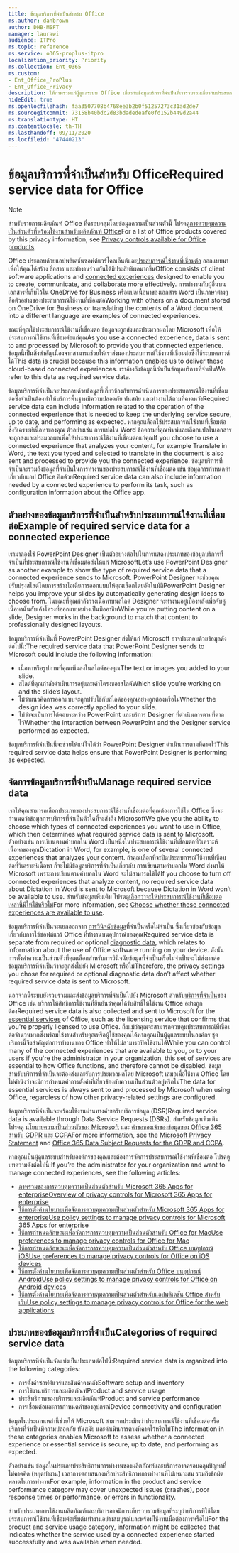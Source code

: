 ```yaml
---
title: ข้อมูลบริการที่จำเป็นสำหรับ Office
ms.author: danbrown
author: DHB-MSFT
manager: laurawi
audience: ITPro
ms.topic: reference
ms.service: o365-proplus-itpro
localization_priority: Priority
ms.collection: Ent_O365
ms.custom:
- Ent_Office_ProPlus
- Ent_Office_Privacy
description: ให้ภาพรวมแก่ผู้ดูแลระบบ Office เกี่ยวกับข้อมูลบริการที่จำเป็นที่เรารวบรวมเกี่ยวกับประสบการณ์ใช้งานที่เชื่อมต่อใน Office
hideEdit: true
ms.openlocfilehash: faa3507708b4768ee3b2b0f51257273c31ad2de7
ms.sourcegitcommit: 73158b40bdc2d83bdadedeafe0fd152b449d2a44
ms.translationtype: HT
ms.contentlocale: th-TH
ms.lasthandoff: 09/11/2020
ms.locfileid: "47440213"
---
```

# <a name="required-service-data-for-office"></a><span data-ttu-id="be206-103">ข้อมูลบริการที่จำเป็นสำหรับ Office</span><span class="sxs-lookup"><span data-stu-id="be206-103">Required service data for Office</span></span>

> [!NOTE]
> <span data-ttu-id="be206-104">สำหรับรายการผลิตภัณฑ์ Office ที่ครอบคลุมโดยข้อมูลความเป็นส่วนตัวนี้ โปรดดู[การควบคุมความเป็นส่วนตัวที่พร้อมใช้งานสำหรับผลิตภัณฑ์ Office](products-versions-privacy-controls.md)</span><span class="sxs-lookup"><span data-stu-id="be206-104">For a list of Office products covered by this privacy information, see [Privacy controls available for Office products](products-versions-privacy-controls.md).</span></span>

<span data-ttu-id="be206-105">Office ประกอบด้วยแอปพลิเคชันซอฟต์แวร์ไคลเอ็นต์และ[ประสบการณ์ใช้งานที่เชื่อมต่อ](connected-experiences.md) ออกแบบมาเพื่อให้คุณได้สร้าง สื่อสาร และทำงานร่วมกันได้มีประสิทธิผลมากขึ้น</span><span class="sxs-lookup"><span data-stu-id="be206-105">Office consists of client software applications and [connected experiences](connected-experiences.md) designed to enable you to create, communicate, and collaborate more effectively.</span></span> <span data-ttu-id="be206-106">การทำงานกับผู้อื่นบนเอกสารที่เก็บไว้ใน OneDrive for Business หรือแปลเนื้อหาของเอกสาร Word เป็นภาษาต่างๆ คือตัวอย่างของประสบการณ์ใช้งานที่เชื่อมต่อ</span><span class="sxs-lookup"><span data-stu-id="be206-106">Working with others on a document stored on OneDrive for Business or translating the contents of a Word document into a different language are examples of connected experiences.</span></span>

<span data-ttu-id="be206-107">ขณะที่คุณใช้ประสบการณ์ใช้งานที่เชื่อมต่อ ข้อมูลจะถูกส่งและประมวลผลโดย Microsoft เพื่อให้ประสบการณ์ใช้งานที่เชื่อมต่อแก่คุณ</span><span class="sxs-lookup"><span data-stu-id="be206-107">As you use a connected experience, data is sent to and processed by Microsoft to provide you that connected experience.</span></span> <span data-ttu-id="be206-108">ข้อมูลนี้เป็นสิ่งสำคัญเนื่องจากสามารถช่วยให้เราส่งมองประสบการณ์ใช้งานที่เชื่อมต่อซึ่งใช้ระบบคลาวด์ได้</span><span class="sxs-lookup"><span data-stu-id="be206-108">This data is crucial because this information enables us to deliver these cloud-based connected experiences.</span></span> <span data-ttu-id="be206-109">เราอ้างถึงข้อมูลนี้ว่าเป็นข้อมูลบริการที่จำเป็น</span><span class="sxs-lookup"><span data-stu-id="be206-109">We refer to this data as required service data.</span></span>

<span data-ttu-id="be206-110">ข้อมูลบริการที่จำเป็นจะประกอบด้วยข้อมูลที่เกี่ยวข้องกับการดำเนินการของประสบการณ์ใช้งานที่เชื่อมต่อซึ่งจำเป็นต้องทำให้บริการพื้นฐานมีความปลอดภัย ทันสมัย และทำงานได้ตามที่คาดหวัง</span><span class="sxs-lookup"><span data-stu-id="be206-110">Required service data can include information related to the operation of the connected experience that is needed to keep the underlying service secure, up to date, and performing as expected.</span></span> <span data-ttu-id="be206-111">หากคุณเลือกใช้ประสบการณ์ใช้งานที่เชื่อมต่อซึ่งวิเคราะห์เนื้อหาของคุณ ตัวอย่างเช่น การแปลใน Word ข้อความที่คุณพิมพ์และเลือกแปลในเอกสารจะถูกส่งและประมวลผลเพื่อให้ประสบการณ์ใช้งานที่เชื่อมต่อแก่คุณ</span><span class="sxs-lookup"><span data-stu-id="be206-111">If you choose to use a connected experience that analyzes your content, for example Translate in Word, the text you typed and selected to translate in the document is also sent and processed to provide you the connected experience.</span></span> <span data-ttu-id="be206-112">ข้อมูลบริการที่จำเป็นจะรวมถึงข้อมูลที่จำเป็นในการทำงานของประสบการณ์ใช้งานที่เชื่อมต่อ เช่น ข้อมูลการกำหนดค่าเกี่ยวกับแอป Office อีกด้วย</span><span class="sxs-lookup"><span data-stu-id="be206-112">Required service data can also include information needed by a connected experience to perform its task, such as configuration information about the Office app.</span></span>

## <a name="example-of-required-service-data-for-a-connected-experience"></a><span data-ttu-id="be206-113">ตัวอย่างของข้อมูลบริการที่จำเป็นสำหรับประสบการณ์ใช้งานที่เชื่อมต่อ</span><span class="sxs-lookup"><span data-stu-id="be206-113">Example of required service data for a connected experience</span></span>

<span data-ttu-id="be206-114">เรามาลองใช้ PowerPoint Designer เป็นตัวอย่างต่อไปในการแสดงประเภทของข้อมูลบริการที่จำเป็นที่ประสบการณ์ใช้งานที่เชื่อมต่อส่งให้แก่ Microsoft</span><span class="sxs-lookup"><span data-stu-id="be206-114">Let’s use PowerPoint Designer as another example to show the type of required service data that a connected experience sends to Microsoft.</span></span> <span data-ttu-id="be206-115">PowerPoint Designer จะช่วยคุณปรับปรุงสไลด์โดยการสร้างไอเดียการออกแบบให้คุณเลือกโดยอัตโนมัติ</span><span class="sxs-lookup"><span data-stu-id="be206-115">PowerPoint Designer helps you improve your slides by automatically generating design ideas to choose from.</span></span> <span data-ttu-id="be206-116">ในขณะที่คุณกำลังวางเนื้อหาบนสไลด์ Designer จะทำงานอยู่เบื้องหลังเพื่อจับคู่เนื้อหานั้นกับเค้าโครงที่ออกแบบอย่างเป็นมืออาชีพ</span><span class="sxs-lookup"><span data-stu-id="be206-116">While you're putting content on a slide, Designer works in the background to match that content to professionally designed layouts.</span></span>

<span data-ttu-id="be206-117">ข้อมูลบริการที่จำเป็นที่ PowerPoint Designer ส่งให้แก่ Microsoft อาจประกอบด้วยข้อมูลดังต่อไปนี้:</span><span class="sxs-lookup"><span data-stu-id="be206-117">The required service data that PowerPoint Designer sends to Microsoft could include the following information:</span></span>
- <span data-ttu-id="be206-118">เนื้อหาหรือรูปภาพที่คุณเพิ่มลงในสไลด์ของคุณ</span><span class="sxs-lookup"><span data-stu-id="be206-118">The text or images you added to your slide.</span></span>
- <span data-ttu-id="be206-119">สไลด์ที่คุณกำลังดำเนินการอยู่และเค้าโครงของสไลด์</span><span class="sxs-lookup"><span data-stu-id="be206-119">Which slide you’re working on and the slide’s layout.</span></span>
- <span data-ttu-id="be206-120">ไม่ว่าแนวคิดการออกแบบจะถูกปรับใช้กับสไลด์ของคุณอย่างถูกต้องหรือไม่</span><span class="sxs-lookup"><span data-stu-id="be206-120">Whether the design idea was correctly applied to your slide.</span></span>
- <span data-ttu-id="be206-121">ไม่ว่าจะเป็นการโต้ตอบระหว่าง PowerPoint และบริการ Designer ที่ดำเนินการตามที่คาดไว้</span><span class="sxs-lookup"><span data-stu-id="be206-121">Whether the interaction between PowerPoint and the Designer service performed as expected.</span></span>

<span data-ttu-id="be206-122">ข้อมูลบริการที่จำเป็นนี้จะช่วยให้แน่ใจได้ว่า PowerPoint Designer ดำเนินการตามที่คาดไว้</span><span class="sxs-lookup"><span data-stu-id="be206-122">This required service data helps ensure that PowerPoint Designer is performing as expected.</span></span>

## <a name="manage-required-service-data"></a><span data-ttu-id="be206-123">จัดการข้อมูลบริการที่จำเป็น</span><span class="sxs-lookup"><span data-stu-id="be206-123">Manage required service data</span></span>

<span data-ttu-id="be206-124">เราให้คุณสามารถเลือกประเภทของประสบการณ์ใช้งานที่เชื่อมต่อที่คุณต้องการใช้ใน Office ซึ่งจะกำหนดว่าข้อมูลการบริการที่จำเป็นตัวใดที่จะส่งถึง Microsoft</span><span class="sxs-lookup"><span data-stu-id="be206-124">We give you the ability to choose which types of connected experiences you want to use in Office, which then determines what required service data is sent to Microsoft.</span></span> <span data-ttu-id="be206-125">ตัวอย่างเช่น การเขียนตามคำบอกใน Word เป็นหนึ่งในประสบการณ์ใช้งานที่เชื่อมต่อที่วิเคราะห์เนื้อหาของคุณ</span><span class="sxs-lookup"><span data-stu-id="be206-125">Dictation in Word, for example, is one of several connected experiences that analyzes your content.</span></span> <span data-ttu-id="be206-126">ถ้าคุณเลือกที่จะปิดประสบการณ์ใช้งานที่เชื่อมต่อที่วิเคราะห์เนื้อหา ก็จะไม่มีข้อมูลบริการที่จำเป็นเกี่ยวกับ การเขียนตามคำบอกใน Word ส่งมาให้ Microsoft เพราะการเขียนตามคำบอกใน Word จะไม่สามารถใช้ได้</span><span class="sxs-lookup"><span data-stu-id="be206-126">If you choose to turn off connected experiences that analyze content, no required service data about Dictation in Word is sent to Microsoft because Dictation in Word won’t be available to use.</span></span> <span data-ttu-id="be206-127">สำหรับข้อมูลเพิ่มเติม โปรดดู[เลือกว่าจะให้ประสบการณ์ใช้งานที่เชื่อมต่อเหล่านี้มีให้ใช้หรือไม่](connected-experiences.md#choose-whether-these-connected-experiences-are-available-to-use)</span><span class="sxs-lookup"><span data-stu-id="be206-127">For more information, see [Choose whether these connected experiences are available to use](connected-experiences.md#choose-whether-these-connected-experiences-are-available-to-use).</span></span>

<span data-ttu-id="be206-128">ข้อมูลบริการที่จำเป็นจะแยกออกจาก [การวินิจฉัยข้อมูล](overview-privacy-controls.md#diagnostic-data-sent-from-microsoft-365-apps-for-enterprise-to-microsoft)ที่จำเป็นหรือไม่จำเป็น ซึ่งเกี่ยวข้องกับข้อมูลเกี่ยวกับการใช้ซอฟต์แวร์ Office ที่ทำงานบนอุปกรณ์ของคุณ</span><span class="sxs-lookup"><span data-stu-id="be206-128">Required service data is separate from required or optional [diagnostic data](overview-privacy-controls.md#diagnostic-data-sent-from-microsoft-365-apps-for-enterprise-to-microsoft), which relates to information about the use of Office software running on your device.</span></span> <span data-ttu-id="be206-129">ดังนั้นการตั้งค่าความเป็นส่วนตัวที่คุณเลือกสำหรับการวินิจฉัยข้อมูลที่จำเป็นหรือไม่จำเป็นจะไม่ส่งผลต่อข้อมูลบริการที่จำเป็นว่าจะถูกส่งไปยัง Microsoft หรือไม่</span><span class="sxs-lookup"><span data-stu-id="be206-129">Therefore, the privacy settings you chose for required or optional diagnostic data don’t affect whether required service data is sent to Microsoft.</span></span>

<span data-ttu-id="be206-130">นอกจากนี้ระบบยังรวบรวมและส่งข้อมูลบริการที่จำเป็นไปยัง Microsoft สำหรับ[บริการที่จำเป็น](essential-services.md)ของ Office เช่น บริการให้สิทธิการใช้งานที่ยืนยันว่าคุณได้รับสิทธิ์ให้ใช้งาน Office อย่างถูกต้อง</span><span class="sxs-lookup"><span data-stu-id="be206-130">Required service data is also collected and sent to Microsoft for the [essential services](essential-services.md) of Office, such as the licensing service that confirms that you're properly licensed to use Office.</span></span> <span data-ttu-id="be206-131">ถึงแม้ว่าคุณจะสามารถควบคุมประสบการณ์ที่เชื่อมต่อจำนวนมากซึ่งพร้อมใช้งานสำหรับคุณหรือผู้ใช้ของคุณได้หากคุณเป็นผู้ดูแลระบบในองค์กร ชุดบริการนี้จึงสำคัญต่อการทำงานของ Office ทำให้ไม่สามารถปิดใช้งานได้</span><span class="sxs-lookup"><span data-stu-id="be206-131">While you can control many of the connected experiences that are available to you, or to your users if you're the administrator in your organization, this set of services are essential to how Office functions, and therefore cannot be disabled.</span></span> <span data-ttu-id="be206-132">ข้อมูลสำหรับบริการที่จำเป็นจะต้องส่งและรับการประมวลผลโดย Microsoft เสมอเมื่อใช้งาน Office โดยไม่คำนึงว่าจะมีการกำหนดค่าการตั้งค่าที่เกี่ยวข้องกับความเป็นส่วนตัวอยู่หรือไม่</span><span class="sxs-lookup"><span data-stu-id="be206-132">The data for essential services is always sent to and processed by Microsoft when using Office, regardless of how other privacy-related settings are configured.</span></span>

<span data-ttu-id="be206-133">ข้อมูลบริการที่จำเป็นจะพร้อมใช้งานผ่านทางคำขอรับบริการข้อมูล (DSR)</span><span class="sxs-lookup"><span data-stu-id="be206-133">Required service data is available through Data Service Requests (DSRs).</span></span> <span data-ttu-id="be206-134">สำหรับข้อมูลเพิ่มเติม โปรดดู [นโยบายความเป็นส่วนตัวของ Microsoft](https://privacy.microsoft.com/privacystatement) และ [คำขอของเจ้าของข้อมูลของ Office 365 สำหรับ GDPR และ CCPA](https://docs.microsoft.com/microsoft-365/compliance/gdpr-dsr-office365)</span><span class="sxs-lookup"><span data-stu-id="be206-134">For more information, see the [Microsoft Privacy Statement](https://privacy.microsoft.com/privacystatement) and [Office 365 Data Subject Requests for the GDPR and CCPA](https://docs.microsoft.com/microsoft-365/compliance/gdpr-dsr-office365).</span></span>

<span data-ttu-id="be206-135">หากคุณเป็นผู้ดูแลระบบสำหรับองค์กรของคุณและต้องการจัดการประสบการณ์ใช้งานที่เชื่อมต่อ โปรดดูบทความดังต่อไปนี้:</span><span class="sxs-lookup"><span data-stu-id="be206-135">If you’re the administrator for your organization and want to manage connected experiences, see the following articles:</span></span>

- [<span data-ttu-id="be206-136">ภาพรวมของการควบคุมความเป็นส่วนตัวสำหรับ Microsoft 365 Apps for enterprise</span><span class="sxs-lookup"><span data-stu-id="be206-136">Overview of privacy controls for Microsoft 365 Apps for enterprise</span></span>](overview-privacy-controls.md)
- [<span data-ttu-id="be206-137">ใช้การตั้งค่านโยบายเพื่อจัดการควบคุมความเป็นส่วนตัวสำหรับ Microsoft 365 Apps for enterprise</span><span class="sxs-lookup"><span data-stu-id="be206-137">Use policy settings to manage privacy controls for Microsoft 365 Apps for enterprise</span></span>](manage-privacy-controls.md)
- [<span data-ttu-id="be206-138">ใช้การกำหนดลักษณะเพื่อจัดการการควบคุมความเป็นส่วนตัวสำหรับ Office for Mac</span><span class="sxs-lookup"><span data-stu-id="be206-138">Use preferences to manage privacy controls for Office for Mac</span></span>](mac-privacy-preferences.md)
- [<span data-ttu-id="be206-139">ใช้การกำหนดลักษณะเพื่อจัดการการควบคุมความเป็นส่วนตัวสำหรับ Office บนอุปกรณ์ iOS</span><span class="sxs-lookup"><span data-stu-id="be206-139">Use preferences to manage privacy controls for Office on iOS devices</span></span>](ios-privacy-preferences.md)
- [<span data-ttu-id="be206-140">ใช้การตั้งค่านโยบายเพื่อจัดการควบคุมความเป็นส่วนตัวสำหรับ Office บนอุปกรณ์ Android</span><span class="sxs-lookup"><span data-stu-id="be206-140">Use policy settings to manage privacy controls for Office on Android devices</span></span>](android-privacy-controls.md)
- [<span data-ttu-id="be206-141">ใช้การตั้งค่านโยบายเพื่อจัดการควบคุมความเป็นส่วนตัวสำหรับแอปพลิเคชัน Office สำหรับเว็บ</span><span class="sxs-lookup"><span data-stu-id="be206-141">Use policy settings to manage privacy controls for Office for the web applications</span></span>](office-web-privacy-controls.md)

## <a name="categories-of-required-service-data"></a><span data-ttu-id="be206-142">ประเภทของข้อมูลบริการที่จำเป็น</span><span class="sxs-lookup"><span data-stu-id="be206-142">Categories of required service data</span></span>

<span data-ttu-id="be206-143">ข้อมูลบริการที่จำเป็นจัดแบ่งเป็นประเภทต่อไปนี้:</span><span class="sxs-lookup"><span data-stu-id="be206-143">Required service data is organized into the following categories:</span></span>

- <span data-ttu-id="be206-144">การตั้งค่าซอฟต์แวร์และสินค้าคงคลัง</span><span class="sxs-lookup"><span data-stu-id="be206-144">Software setup and inventory</span></span>
- <span data-ttu-id="be206-145">การใช้งานบริการและผลิตภัณฑ์</span><span class="sxs-lookup"><span data-stu-id="be206-145">Product and service usage</span></span>
- <span data-ttu-id="be206-146">ประสิทธิภาพของบริการและผลิตภัณฑ์</span><span class="sxs-lookup"><span data-stu-id="be206-146">Product and service performance</span></span>
- <span data-ttu-id="be206-147">การเชื่อมต่อและการกำหนดค่าของอุปกรณ์</span><span class="sxs-lookup"><span data-stu-id="be206-147">Device connectivity and configuration</span></span>

<span data-ttu-id="be206-148">ข้อมูลในประเภทเหล่านี้ช่วยให้ Microsoft สามารถประเมินว่าประสบการณ์ใช้งานที่เชื่อมต่อหรือบริการที่จำเป็นมีความปลอดภัย ทันสมัย และดำเนินการตามที่คาดไว้หรือไม่</span><span class="sxs-lookup"><span data-stu-id="be206-148">The information in these categories enables Microsoft to assess whether a connected experience or essential service is secure, up to date, and performing as expected.</span></span>

<span data-ttu-id="be206-149">ตัวอย่างเช่น ข้อมูลในประเภทประสิทธิภาพการทำงานของผลิตภัณฑ์และบริการอาจครอบคลุมปัญหาที่ไม่คาดคิด (หยุดทำงาน) เวลาการตอบสนองหรือประสิทธิภาพการทำงานที่ไม่เหมาะสม รวมถึงข้อผิดพลาดในการทำงาน</span><span class="sxs-lookup"><span data-stu-id="be206-149">For example, information in the product and service performance category may cover unexpected issues (crashes), poor response times or performance, or errors in functionality.</span></span>

<span data-ttu-id="be206-150">สำหรับประเภทการใช้งานผลิตภัณฑ์และบริการอาจมีการเก็บรวบรวมข้อมูลที่ระบุว่าบริการที่ใช้โดยประสบการณ์ใช้งานที่เชื่อมต่อเริ่มต้นทำงานอย่างสมบูรณ์และพร้อมใช้งานเมื่อต้องการหรือไม่</span><span class="sxs-lookup"><span data-stu-id="be206-150">For the product and service usage category, information might be collected that indicates whether the service used by a connected experience started successfully and was available when needed.</span></span>